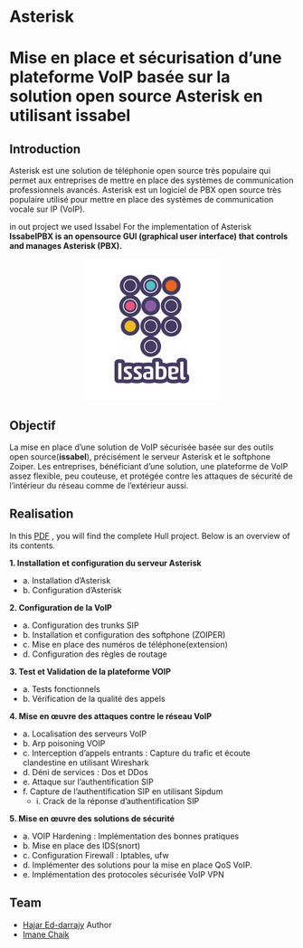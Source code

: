 # Asterisk
#  Mise en place et sécurisation d’une plateforme VoIP basée sur la solution open source Asterisk en utilisant issabel

## Introduction
Asterisk est une solution de téléphonie open source très populaire qui permet aux entreprises de mettre en place des systèmes de communication professionnels avancés. Asterisk est un logiciel de PBX open source très populaire utilisé pour mettre en place des systèmes de communication vocale sur IP (VoIP).

in out project  we used Issabel For the implementation of Asterisk<br>
**IssabelPBX is an opensource GUI (graphical user interface) that controls and manages Asterisk (PBX).**
<p align="center">
  <img width="250" height="250" src="issabel.png">
</p>

## Objectif 
La mise en place d’une solution de VoIP sécurisée basée sur des outils open source(**issabel**), précisément le serveur Asterisk et le softphone Zoiper. Les entreprises, bénéficiant d’une solution, une plateforme de VoIP assez flexible, peu couteuse, et protégée contre les attaques de sécurité de l’intérieur du réseau comme de l’extérieur aussi.
## Realisation 
In this [PDF](project.pdf) , you will find the complete Hull project. Below is an overview of its contents.

**1. Installation et configuration du serveur Asterisk** 
  - a. Installation d’Asterisk <br>
  - b. Configuration d’Asterisk  <br>

**2. Configuration de la VoIP** 
  - a. Configuration des trunks SIP  <br>
  - b. Installation et configuration des softphone (ZOIPER) <br> 
  - c. Mise en place des numéros de téléphone(extension)  <br>
  - d. Configuration des règles de routage  <br>

**3. Test et Validation de la plateforme VOIP** 
  - a. Tests fonctionnels   <br>
  - b. Vérification de la qualité des appels <br>

**4. Mise en œuvre des attaques contre le réseau VoIP** 
  - a. Localisation des serveurs VoIP  <br>
  - b. Arp poisoning VOIP  <br>
  - c. Interception d’appels entrants : Capture du trafic et écoute clandestine en utilisant Wireshark <br> 
  - d. Déni de services : Dos et DDos  <br>
  - e. Attaque sur l’authentification SIP  <br>
  - f. Capture de l’authentification SIP en utilisant Sipdum <br> 
     - i. Crack de la réponse d’authentification SIP  <br>

**5. Mise en œuvre des solutions de sécurité** 
  - a. VOIP Hardening : Implémentation des bonnes pratiques <br> 
  - b. Mise en place des IDS(snort)  <br>
  - c. Configuration Firewall : Iptables, ufw <br> 
  - d. Implémenter des solutions pour la mise en place QoS VoIP. <br> 
  - e. Implémentation des protocoles sécurisée VoIP VPN <br>
## Team
- [Hajar Ed-darrajy](https://github.com/haizy1) Author
- [Imane Chaik](https://github.com/rivenos) 
